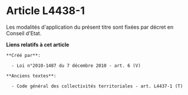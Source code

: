 # Article L4438-1

Les modalités d'application du présent titre sont fixées par décret en Conseil d'Etat.

**Liens relatifs à cet article**

	**Créé par**:

	  - Loi n°2010-1487 du 7 décembre 2010 - art. 6 (V)

	**Anciens textes**:

	  - Code général des collectivités territoriales - art. L4437-1 (T)
